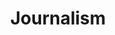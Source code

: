 ---
title: Journalism
crosslinks:
- PressFreedom
- europrivacy
- worldpolitics
- NPR
- politics
- all
- IAmA
- maryland
- privacy
- IWantOut
- AnythingGoesNews
- TrumpInvestigation
- HillaryForPrison
- unitedkingdom
- conspiratard
- AskReddit
- BusinessOfMedia
- LosAngeles
---